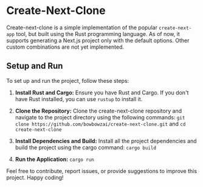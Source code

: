# Create-Next-Clone

Create-next-clone is a simple implementation of the popular `create-next-app` tool, but built using the Rust programming language. As of now, it supports generating a Next.js project only with the default options. Other custom combinations are not yet implemented.

## Setup and Run

To set up and run the project, follow these steps:

1. **Install Rust and Cargo:**
Ensure you have Rust and Cargo. If you don't have Rust installed, you can use `rustup` to install it.

2. **Clone the Repository:**
Clone the create-next-clone repository and navigate to the project directory using the following commands:
`git clone https://github.com/bowbowzai/create-next-clone.git` and `cd create-next-clone`

3. **Install Dependencies and Build:**
Install all the project dependencies and build the project using the cargo command:
`cargo build`

4. **Run the Application:**
`cargo run`



Feel free to contribute, report issues, or provide suggestions to improve this project. Happy coding!